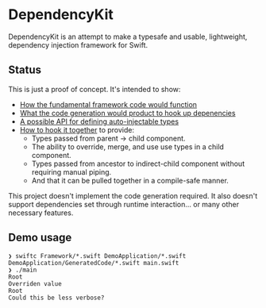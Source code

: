 # DependencyKit

DependencyKit is an attempt to make a typesafe and usable, lightweight, dependency injection framework for Swift.

## Status
This is just a proof of concept. It's intended to show:
* [How the fundamental framework code would function](https://github.com/adam-zethraeus/DependencyKit/blob/mainline/Framework/DependencyKit.swift)
* [What the code generation would product to hook up depenencies](https://github.com/adam-zethraeus/DependencyKit/blob/mainline/DemoApplication/GeneratedCode/CodeGeneration.swift)
* [A possible API for defining auto-injectable types](https://github.com/adam-zethraeus/DependencyKit/blob/mainline/DemoApplication/Types.swift)
* [How to hook it together](https://github.com/adam-zethraeus/DependencyKit/tree/mainline/DemoApplication) to provide:
    * Types passed from parent -> child component.
    * The ability to override, merge, and use use types in a child component.
    * Types passed from ancestor to indirect-child component without requiring manual piping.
    * And that it can be pulled together in a compile-safe manner.

This project doesn't implement the code generation required. It also doesn't support dependencies set through runtime interaction... or many other necessary features.

## Demo usage
```
❯ swiftc Framework/*.swift DemoApplication/*.swift DemoApplication/GeneratedCode/*.swift main.swift
❯ ./main
Root
Overriden value
Root
Could this be less verbose?
```
